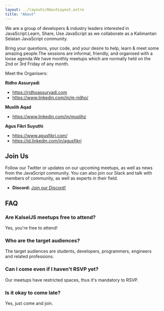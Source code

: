 ```yaml
---
layout: ../layouts/AboutLayout.astro
title: "About"
---
```


We are a group of developers &amp; industry leaders interested in JavaScript.Learn, Share, Use JavaScript as we collaborate as a Kalimantan Selatan JavaScript community.

Bring your questions, your code, and your desire to help, learn & meet some amazing people.The sessions are informal, friendly, and organised with a loose agenda.We have monthly meetups which are normally held on the 2nd or 3rd Friday of any month.

Meet the Organisers:

**Ridho Assuryadi**

- https://ridhoassuryadi.com
- https://www.linkedin.com/in/m-ridho/

**Muslih Aqad**

- https://www.linkedin.com/in/muslihz

**Agus Fikri Suyuthi**

- https://www.agusfikri.com/
- https://id.linkedin.com/in/agusfikri

## Join Us

Follow our Twitter or updates on our upcoming meetups, as well as news from the JavaScript community. You can also join our Slack and talk with members of community, as well as experts in their field.

- **Discord:** [Join our Discord!](https://discord.gg/QUvjtZNkvD)

## FAQ

### Are KalselJS meetups free to attend?

Yes, you're free to attend!

### Who are the target audiences?

The target audiences are students, developers, programmers, engineers and related professions.

### Can I come even if I haven't RSVP yet?

Our meetups have restricted spaces, thus it's mandatory to RSVP.

### Is it okay to come late?

Yes, just come and join.
